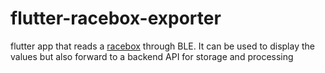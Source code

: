 # flutter-racebox-exporter
flutter app that reads a [racebox](www.racebox.pro) through BLE. It can be used to display the values but also forward to a backend API for storage and processing
